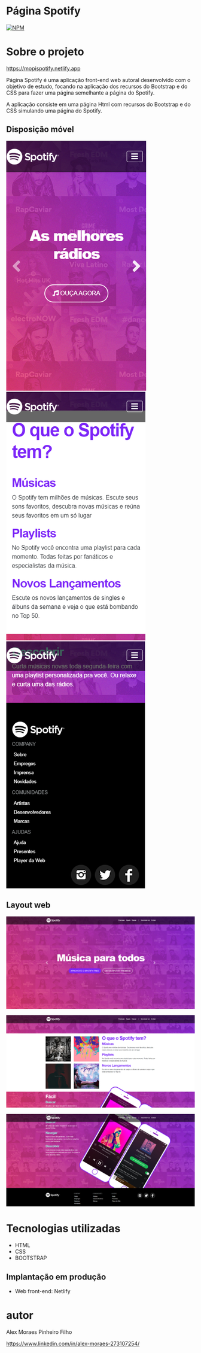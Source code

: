 # Página Spotify
[![NPM](https://img.shields.io/npm/l/react)](https://github.com/Mopi98/clonespotify/blob/main/LICENSE)

# Sobre o projeto

https://mopispotify.netlify.app

Página Spotify é uma aplicação front-end web autoral desenvolvido com o objetivo de estudo, focando na aplicação dos recursos do Bootstrap e do CSS para fazer uma página semelhante a página do Spotify.

A aplicação consiste em uma página Html com recursos do Bootstrap e do CSS simulando uma página do Spotify.

## Disposição móvel
![Mobile 1](https://github.com/Mopi98/clonespotify/blob/main/assets/mobile-1.PNG) ![Mobile 2](https://github.com/Mopi98/clonespotify/blob/main/assets/mobile-2.PNG) ![Mobile 3](https://github.com/Mopi98/clonespotify/blob/main/assets/mobile-3.png)

## Layout web
![Web 1](https://github.com/Mopi98/clonespotify/blob/main/assets/web1.PNG)

![Web 2](https://github.com/Mopi98/clonespotify/blob/main/assets/web2.png)

![Web 3](https://github.com/Mopi98/clonespotify/blob/main/assets/web3.png)

# Tecnologias utilizadas
- HTML
- CSS
- BOOTSTRAP 

## Implantação em produção
- Web front-end: Netlify

# autor

Alex Moraes Pinheiro Filho

https://www.linkedin.com/in/alex-moraes-273107254/
